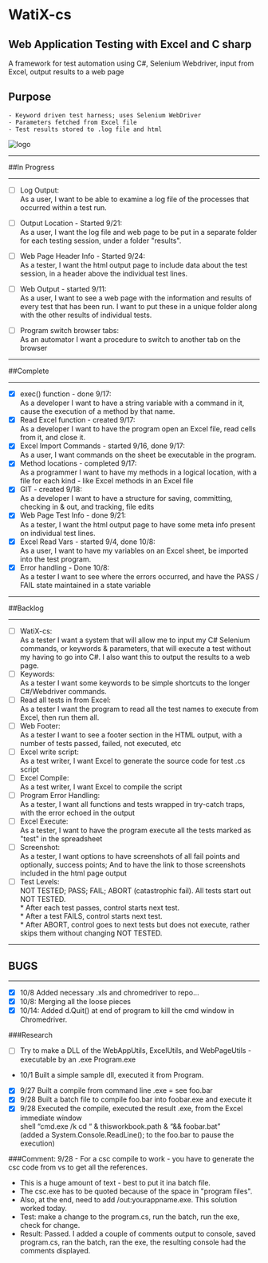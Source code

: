 ﻿# WatiX-cs
## Web Application Testing with Excel and C sharp
A framework for test automation using C#, Selenium Webdriver, input from Excel, output results to a web page

## Purpose       
	- Keyword driven test harness; uses Selenium WebDriver
	- Parameters fetched from Excel file
	- Test results stored to .log file and html


![logo](http://www.gluefish.com/watix/watix-flow.png "")

**************************************************************************************************************************
##In Progress
**************************************************************************************************************************

- [ ] Log Output:  
	As a user, I want to be able to examine a log file of the processes that occurred within a test run.
- [ ] Output Location - Started 9/21:  
	As a user, I want the log file and web page to be put in a separate folder for each testing session, under a folder "results".
- [ ] Web Page Header Info - Started 9/24:  
	As a tester, I want the html output page to include data about the test session, in a header above the individual test lines.
- [ ] Web Output - started 9/11:  
	As a user, I want to see a web page with the information and results of every test that has been run.
	I want to put these in a unique folder along with the other results of individual tests.
- [ ] Program switch browser tabs:  
		As an automator I want a procedure to switch to another tab on the browser
	

**************************************************************************************************************************
##Complete
**************************************************************************************************************************

- [x] exec() function - done 9/17:  
		As a developer I want to have a string variable with a command in it, cause the execution of a method by that name.
- [x] Read Excel function - created 9/17:  
		As a developer I want to have the program open an Excel file, read cells from it, and close it.
- [x] Excel Import Commands - started 9/16, done 9/17:  
		As a user, I want commands on the sheet be executable in the program.
- [x] Method locations - completed 9/17:  
		As a programmer I want to have my methods in a logical location, with a file for each kind - like Excel 
		methods in an Excel file	
- [x] GIT - created 9/18:  
		As a developer I want to have a structure for saving, committing, checking in & out, and tracking, file edits
- [x] Web Page Test Info - done 9/21:  
		As a tester, I want the html output page to have some meta info present on individual test lines.
- [x] Excel Read Vars - started 9/4, done 10/8:  
		As a user, I want to have my variables on an Excel sheet, be imported into the test program.
- [x] Error handling - Done 10/8:  
		As a tester I want to see where the errors occurred, and have the PASS / FAIL state maintained in a state variable

**************************************************************************************************************************	
##Backlog
**************************************************************************************************************************

- [ ] WatiX-cs:  
		As a tester I want a system that will allow me to input my C# Selenium commands, or keywords & parameters,
		that will execute a test without my having to go into C#.  I also want this to output the results to a web
		page.
- [ ] Keywords:  
		As a tester I want some keywords to be simple shortcuts to the longer C#/Webdriver commands.
- [ ] Read all tests in from Excel:  
		As a tester I want the program to read all the test names to execute from Excel, then run them all.
- [ ] Web Footer:  
		As a tester I want to see a footer section in the HTML output, with a number of tests passed, failed, not
		executed, etc
- [ ] Excel write script:  
		As a test writer, I want Excel to generate the source code for test .cs script 
- [ ] Excel Compile:  
		As a test writer, I want Excel to compile the script
- [ ] Program Error Handling:  
		As a tester, I want all functions and tests wrapped in try-catch traps, with the error echoed in the output
- [ ] Excel Execute:  
		As a tester, I want to have the program execute all the tests marked as "test" in the spreadsheet
- [ ] Screenshot:  
		As a tester, I want options to have screenshots of all fail points and optionally, success points;
		And to have the link to those screenshots included in the html page output
- [ ] Test Levels:  
		NOT TESTED; PASS; FAIL; ABORT (catastrophic fail). All tests start out NOT TESTED.  
		* After each test passes, control starts next test.  
		* After a test FAILS, control starts next test.  
		* After ABORT, control goes to next tests but does not execute, rather skips them without changing NOT TESTED.

**************************************************************************************************************************
## BUGS
**************************************************************************************************************************
- [x] 10/8 Added necessary .xls and chromedriver to repo...
- [x] 10/8: Merging all the loose pieces
- [x] 10/14: Added d.Quit() at end of program to kill the cmd window in Chromedriver.
		
###Research

- [ ] Try to make a DLL of the WebAppUtils, ExcelUtils, and WebPageUtils - executable by an .exe Program.exe  
- 10/1 Built a simple sample dll, executed it from Program.
- [x] 9/27 Built a compile from command line .exe = see foo.bar
- [x] 9/28 Built a batch file to compile foo.bar into foobar.exe and execute it 
- [x] 9/28 Executed the compile, executed the result .exe, from the Excel immediate window  
	shell “cmd.exe /k cd “ & thisworkbook.path & “&& foobar.bat”  
(added a System.Console.ReadLine(); to the foo.bar to pause the execution)

###Comment: 
9/28 - For a csc compile to work - you have to generate the csc code from vs to get all the references.  
  * This is a huge amount of text - best to put it ina batch file.  
  * The csc.exe has to be quoted because of the space in "program files".  
  * Also, at the end, need to add /out:yourappname.exe.  This solution worked today. 
  * Test: make a change to the program.cs, run the batch, run the exe, check for change.  
  * Result: Passed.  I added a couple of comments output to console, saved program.cs, ran the batch, 
  ran the exe, the resulting console had the comments displayed.  



